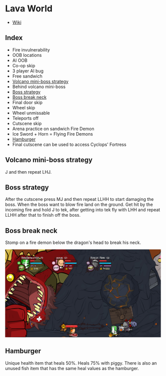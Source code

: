 # Lava World

- [Wiki](https://castlecrashers.fandom.com/wiki/Lava_World)

## Index

- Fire invulnerability
- OOB locations
- AI OOB
- Co-op skip
- 3 player AI bug
- Free sandwich
- [Volcano mini-boss strategy](#mini-boss)
- Behind volcano mini-boss
- [Boss strategy](#boss)
- [Boss break neck](#boss-break-neck)
- Final door skip
- Wheel skip
- Wheel unmissable
- Teleports off
- Cutscene skip
- Arena practice on sandwich Fire Demon
- Ice Sword + Horn = Flying Fire Demons
- [Hamburger](#hamburger)
- Final cutscene can be used to access Cyclops' Fortress

## <a name="mini-boss"></a>Volcano mini-boss strategy

J and then repeat LHJ.

## <a name="boss"></a>Boss strategy

After the cutscene press MJ and then repeat LLHH to start damaging the boss.
When the boss want to blow fire land on the ground.
Get hit by the incoming fire and hold J to tek, after getting into tek fly with LHH and repeat LLHH after that to finish off the boss.

## <a name="boss-break-neck"></a>Boss break neck

Stomp on a fire demon below the dragon's head to break his neck.

![image](/Images/LavaWorldBreakNeck.jpg)

## <a name="hamburger"></a>Hamburger

Unique health item that heals 50%. Heals 75% with piggy. There is also an unused fish item that has the same heal values as the hamburger.
